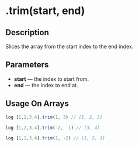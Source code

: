 # .trim(start, end)

## Description

Slices the array from the start index to the end index.

## Parameters

* **start** — the index to start from.
* **end** — the index to end at.

## Usage On Arrays

```javascript
log [1,2,3,4].trim(1, 3) // [1, 2, 3]
```

```javascript
log [1,2,3,4].trim(-2, -1) // [3, 4]
```

```javascript
log [1,2,3,4].trim(1, -2) // [1, 2, 3]
```
